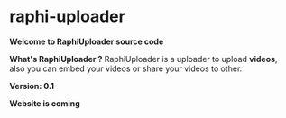 # raphi-uploader
**Welcome to RaphiUploader source code**

**What's RaphiUploader ?**
RaphiUploader is a uploader to upload **videos**, also you can embed your videos or share your videos to other.

**Version: 0.1**

**Website is coming**
